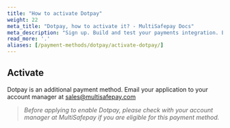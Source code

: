 ```yaml
---
title: "How to activate Dotpay"
weight: 22
meta_title: "Dotpay, how to activate it? - MultiSafepay Docs"
meta_description: "Sign up. Build and test your payments integration. Explore our products and services. Use our API Reference, SDKs, and wrappers. Get support."
read_more: '.'
aliases: [/payment-methods/dotpay/activate-dotpay/]
---
```

## Activate
Dotpay is an additional payment method. Email your application to your account manager at <sales@multisafepay.com>


>_Before applying to enable Dotpay, please check with your account manager at MultiSafepay if you are eligible for this payment method._
